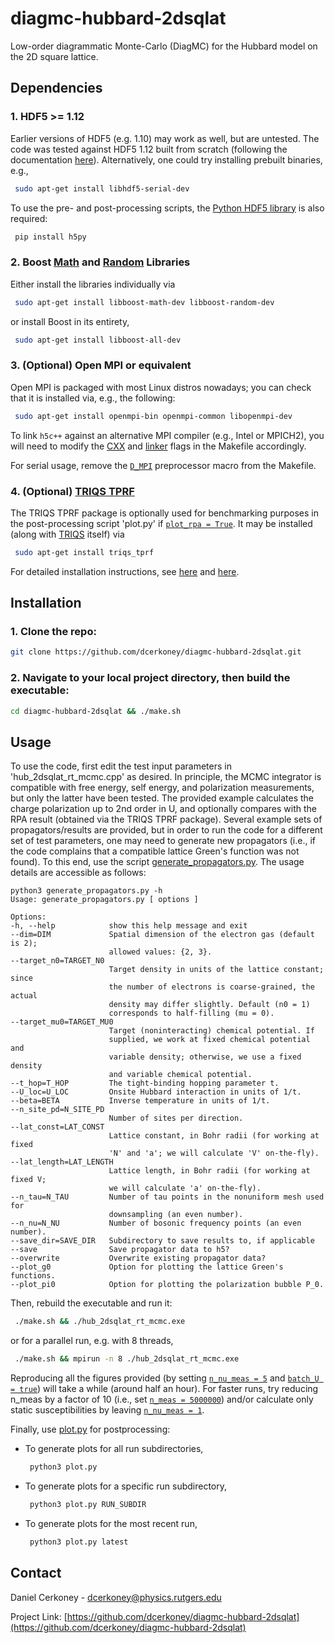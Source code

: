 # diagmc-hubbard-2dsqlat
Low-order diagrammatic Monte-Carlo (DiagMC) for the Hubbard model on the 2D square lattice.


<!-- DEPENDENCIES -->
## Dependencies

### 1. HDF5 >= 1.12

Earlier versions of HDF5 (e.g. 1.10) may work as well, but are untested. The code was tested against HDF5 1.12 built from scratch (following the documentation [here](https://portal.hdfgroup.org/display/support/HDF5+1.12.0)). Alternatively, one could try installing prebuilt binaries, e.g.,
   ```sh
    sudo apt-get install libhdf5-serial-dev
   ```
To use the pre- and post-processing scripts, the [Python HDF5 library](https://docs.h5py.org/en/stable/quick.html) is also required:
   ```sh
    pip install h5py
   ```
### 2. Boost [Math](https://www.boost.org/doc/libs/1_76_0/libs/math/doc/html/index.html) and [Random](https://www.boost.org/doc/libs/1_76_0/doc/html/boost_random.html) Libraries

Either install the libraries individually via
   ```sh
    sudo apt-get install libboost-math-dev libboost-random-dev
   ```
or install Boost in its entirety,
   ```sh
    sudo apt-get install libboost-all-dev
   ```
### 3. (Optional) Open MPI or equivalent
Open MPI is packaged with most Linux distros nowadays; you can check that it is installed via, e.g., the following:
   ```sh
    sudo apt-get install openmpi-bin openmpi-common libopenmpi-dev
   ```
To link `h5c++` against an alternative MPI compiler (e.g., Intel or MPICH2), you will need to modify the [CXX](https://github.com/dcerkoney/diagmc-hubbard-2dsqlat/blob/e00ea5a7d17f2076fe5889a23ca7152f3c5846d3/build/Makefile#L9) and [linker](https://github.com/dcerkoney/diagmc-hubbard-2dsqlat/blob/e00ea5a7d17f2076fe5889a23ca7152f3c5846d3/build/Makefile#L10) flags in the Makefile accordingly.

For serial usage, remove the [`D_MPI`](https://github.com/dcerkoney/diagmc-hubbard-2dsqlat/blob/e00ea5a7d17f2076fe5889a23ca7152f3c5846d3/build/Makefile#L2) preprocessor macro from the Makefile.

### 4. (Optional) [TRIQS TPRF](https://triqs.github.io/tprf/latest/)

The TRIQS TPRF package is optionally used for benchmarking purposes in the post-processing script 'plot.py' if [`plot_rpa = True`](https://github.com/dcerkoney/diagmc-hubbard-2dsqlat/blob/f6be749f6154e362187f15f14b11eaa1ded88616/plot.py#L569). It may be installed (along with [TRIQS](https://triqs.github.io/triqs/latest/) itself) via
   ```sh
    sudo apt-get install triqs_tprf
   ```
For detailed installation instructions, see [here](https://triqs.github.io/tprf/latest/install.html) and [here](https://triqs.github.io/triqs/latest/install.html).


<!-- INSTALLATION -->
## Installation

### 1. Clone the repo:
   ```sh
   git clone https://github.com/dcerkoney/diagmc-hubbard-2dsqlat.git
   ```
### 2. Navigate to your local project directory, then build the executable:
   ```sh
   cd diagmc-hubbard-2dsqlat && ./make.sh
   ```
   

<!-- USAGE -->
## Usage

To use the code, first edit the test input parameters in 'hub_2dsqlat_rt_mcmc.cpp' as desired. In principle, the MCMC integrator is compatible with free energy, self energy, and polarization measurements, but only the latter have been tested. The provided example calculates the charge polarization up to 2nd order in U, and optionally compares with the RPA result (obtained via the TRIQS TPRF package). Several example sets of propagators/results are provided, but in order to run the code for a different set of test parameters, one may need to generate new propagators (i.e., if the code complains that a compatible lattice Green's function was not found). To this end, use the script [generate_propagators.py](https://github.com/dcerkoney/diagmc-hubbard-2dsqlat/blob/9b82d1568875d67482f1bc3a151dabcaa85454f4/generate_propagators.py). The usage details are accessible as follows:
   ```
python3 generate_propagators.py -h
Usage: generate_propagators.py [ options ]

Options:
  -h, --help            show this help message and exit
  --dim=DIM             Spatial dimension of the electron gas (default is 2);
                         allowed values: {2, 3}.
  --target_n0=TARGET_N0
                         Target density in units of the lattice constant; since
                         the number of electrons is coarse-grained, the actual
                         density may differ slightly. Default (n0 = 1)
                         corresponds to half-filling (mu = 0).
  --target_mu0=TARGET_MU0
                         Target (noninteracting) chemical potential. If
                         supplied, we work at fixed chemical potential and
                         variable density; otherwise, we use a fixed density
                         and variable chemical potential.
  --t_hop=T_HOP         The tight-binding hopping parameter t.
  --U_loc=U_LOC         Onsite Hubbard interaction in units of 1/t.
  --beta=BETA           Inverse temperature in units of 1/t.
  --n_site_pd=N_SITE_PD
                         Number of sites per direction.
  --lat_const=LAT_CONST
                         Lattice constant, in Bohr radii (for working at fixed
                         'N' and 'a'; we will calculate 'V' on-the-fly).
  --lat_length=LAT_LENGTH
                         Lattice length, in Bohr radii (for working at fixed V;
                         we will calculate 'a' on-the-fly).
  --n_tau=N_TAU         Number of tau points in the nonuniform mesh used for
                         downsampling (an even number).
  --n_nu=N_NU           Number of bosonic frequency points (an even number).
  --save_dir=SAVE_DIR   Subdirectory to save results to, if applicable
  --save                Save propagator data to h5?
  --overwrite           Overwrite existing propagator data?
  --plot_g0             Option for plotting the lattice Green's functions.
  --plot_pi0            Option for plotting the polarization bubble P_0.
   ```
Then, rebuild the executable and run it:
   ```sh
    ./make.sh && ./hub_2dsqlat_rt_mcmc.exe
   ```
or for a parallel run, e.g. with 8 threads,
   ```sh
    ./make.sh && mpirun -n 8 ./hub_2dsqlat_rt_mcmc.exe
   ```
   
Reproducing all the figures provided (by setting [`n_nu_meas = 5`](https://github.com/dcerkoney/diagmc-hubbard-2dsqlat/blob/9b82d1568875d67482f1bc3a151dabcaa85454f4/src/hub_2dsqlat_rt_mcmc.cpp#L25) and [`batch_U = true`](https://github.com/dcerkoney/diagmc-hubbard-2dsqlat/blob/9b82d1568875d67482f1bc3a151dabcaa85454f4/src/hub_2dsqlat_rt_mcmc.cpp#L21)) will take a while (around half an hour).
For faster runs, try reducing n_meas by a factor of 10 (i.e., set [`n_meas = 5000000`](https://github.com/dcerkoney/diagmc-hubbard-2dsqlat/blob/9b82d1568875d67482f1bc3a151dabcaa85454f4/src/hub_2dsqlat_rt_mcmc.cpp#L23)) and/or calculate only static susceptibilities by leaving [`n_nu_meas = 1`](https://github.com/dcerkoney/diagmc-hubbard-2dsqlat/blob/9b82d1568875d67482f1bc3a151dabcaa85454f4/src/hub_2dsqlat_rt_mcmc.cpp#L25).

Finally, use [plot.py](https://github.com/dcerkoney/diagmc-hubbard-2dsqlat/blob/9b82d1568875d67482f1bc3a151dabcaa85454f4/plot.py) for postprocessing:
* To generate plots for all run subdirectories,
   ```sh
    python3 plot.py
   ```
* To generate plots for a specific run subdirectory,
   ```sh
    python3 plot.py RUN_SUBDIR
   ```
* To generate plots for the most recent run,
   ```sh
    python3 plot.py latest
   ```

<!-- CONTACT -->
## Contact

Daniel Cerkoney - dcerkoney@physics.rutgers.edu

Project Link: [https://github.com/dcerkoney/diagmc-hubbard-2dsqlat](https://github.com/dcerkoney/diagmc-hubbard-2dsqlat)
